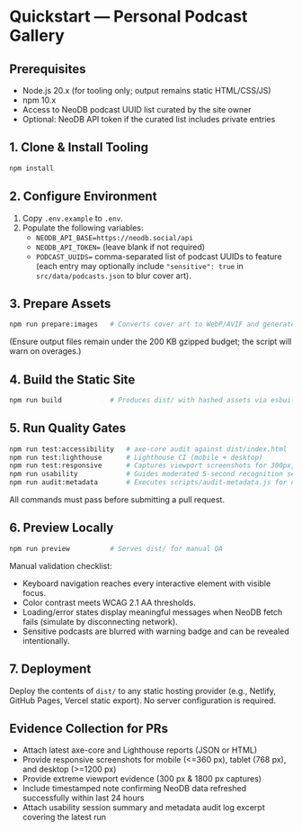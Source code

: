 # Quickstart — Personal Podcast Gallery

## Prerequisites
- Node.js 20.x (for tooling only; output remains static HTML/CSS/JS)
- npm 10.x
- Access to NeoDB podcast UUID list curated by the site owner
- Optional: NeoDB API token if the curated list includes private entries

## 1. Clone & Install Tooling
```bash
npm install
```

## 2. Configure Environment
1. Copy `.env.example` to `.env`.
2. Populate the following variables:
   - `NEODB_API_BASE=https://neodb.social/api`
   - `NEODB_API_TOKEN=` (leave blank if not required)
   - `PODCAST_UUIDS=` comma-separated list of podcast UUIDs to feature (each entry may optionally include `"sensitive": true` in `src/data/podcasts.json` to blur cover art).

## 3. Prepare Assets
```bash
npm run prepare:images   # Converts cover art to WebP/AVIF and generates srcset variants
```
(Ensure output files remain under the 200 KB gzipped budget; the script will warn on overages.)

## 4. Build the Static Site
```bash
npm run build            # Produces dist/ with hashed assets via esbuild
```

## 5. Run Quality Gates
```bash
npm run test:accessibility   # axe-core audit against dist/index.html
npm run test:lighthouse      # Lighthouse CI (mobile + desktop)
npm run test:responsive      # Captures viewport screenshots for 300px, <=360px, 768px, >=1200px, >=1800px
npm run usability            # Guides moderated 5-second recognition session (three participants)
npm run audit:metadata       # Executes scripts/audit-metadata.js for nightly freshness log
```
All commands must pass before submitting a pull request.

## 6. Preview Locally
```bash
npm run preview          # Serves dist/ for manual QA
```
Manual validation checklist:
- Keyboard navigation reaches every interactive element with visible focus.
- Color contrast meets WCAG 2.1 AA thresholds.
- Loading/error states display meaningful messages when NeoDB fetch fails (simulate by disconnecting network).
- Sensitive podcasts are blurred with warning badge and can be revealed intentionally.

## 7. Deployment
Deploy the contents of `dist/` to any static hosting provider (e.g., Netlify, GitHub Pages, Vercel static export). No server configuration is required.

## Evidence Collection for PRs
- Attach latest axe-core and Lighthouse reports (JSON or HTML)
- Provide responsive screenshots for mobile (<=360 px), tablet (768 px), and desktop (>=1200 px)
- Provide extreme viewport evidence (300 px & 1800 px captures)
- Include timestamped note confirming NeoDB data refreshed successfully within last 24 hours
- Attach usability session summary and metadata audit log excerpt covering the latest run
